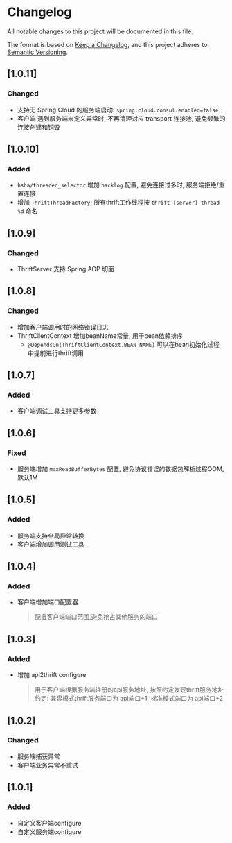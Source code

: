 # Changelog

All notable changes to this project will be documented in this file.

The format is based on [Keep a Changelog](https://keepachangelog.com/en/1.0.0/), and this project adheres
to [Semantic Versioning](https://semver.org/spec/v2.0.0.html).

## [1.0.11]

### Changed

- 支持无 Spring Cloud 的服务端启动: `spring.cloud.consul.enabled=false`
- 客户端 遇到服务端未定义异常时, 不再清理对应 transport 连接池, 避免频繁的连接创建和销毁

## [1.0.10]

### Added

- `hsha/threaded_selector` 增加 `backlog` 配置, 避免连接过多时, 服务端拒绝/重置连接
- 增加 `ThriftThreadFactory`; 所有thrift工作线程按 `thrift-[server]-thread-%d` 命名

## [1.0.9]

### Changed

- ThriftServer 支持 Spring AOP 切面

## [1.0.8]

### Changed

- 增加客户端调用时的网络错误日志
- ThriftClientContext 增加beanName常量, 用于bean依赖排序
    - `@DependsOn(ThriftClientContext.BEAN_NAME)` 可以在bean初始化过程中提前进行thrift调用

## [1.0.7]

### Added

- 客户端调试工具支持更多参数

## [1.0.6]

### Fixed

- 服务端增加 `maxReadBufferBytes` 配置, 避免协议错误的数据包解析过程OOM, 默认1M

## [1.0.5]

### Added

- 服务端支持全局异常转换
- 客户端增加调用测试工具

## [1.0.4]

### Added

- 客户端增加端口配置器
  > 配置客户端端口范围,避免抢占其他服务的端口

## [1.0.3]

### Added

- 增加 api2thrift configure
  > 用于客户端根据服务端注册的api服务地址, 按照约定发现thrift服务地址
  > 约定: 兼容模式thrift服务端口为 api端口+1, 标准模式端口为 api端口+2

## [1.0.2]

### Changed

- 服务端捕获异常
- 客户端业务异常不重试

## [1.0.1]

### Added

- 自定义客户端configure
- 自定义服务端configure
